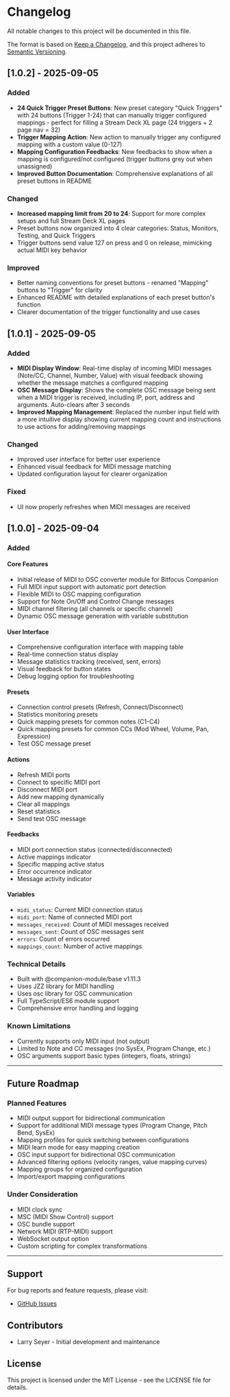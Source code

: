 # Changelog

All notable changes to this project will be documented in this file.

The format is based on [Keep a Changelog](https://keepachangelog.com/en/1.0.0/),
and this project adheres to [Semantic Versioning](https://semver.org/spec/v2.0.0.html).

## [1.0.2] - 2025-09-05

### Added

- **24 Quick Trigger Preset Buttons**: New preset category "Quick Triggers" with 24 buttons (Trigger 1-24) that can manually trigger configured mappings - perfect for filling a Stream Deck XL page (24 triggers + 2 page nav = 32)
- **Trigger Mapping Action**: New action to manually trigger any configured mapping with a custom value (0-127)
- **Mapping Configuration Feedbacks**: New feedbacks to show when a mapping is configured/not configured (trigger buttons grey out when unassigned)
- **Improved Button Documentation**: Comprehensive explanations of all preset buttons in README

### Changed

- **Increased mapping limit from 20 to 24**: Support for more complex setups and full Stream Deck XL pages
- Preset buttons now organized into 4 clear categories: Status, Monitors, Testing, and Quick Triggers
- Trigger buttons send value 127 on press and 0 on release, mimicking actual MIDI key behavior

### Improved

- Better naming conventions for preset buttons - renamed "Mapping" buttons to "Trigger" for clarity
- Enhanced README with detailed explanations of each preset button's function
- Clearer documentation of the trigger functionality and use cases

## [1.0.1] - 2025-09-05

### Added

- **MIDI Display Window**: Real-time display of incoming MIDI messages (Note/CC, Channel, Number, Value) with visual feedback showing whether the message matches a configured mapping
- **OSC Message Display**: Shows the complete OSC message being sent when a MIDI trigger is received, including IP, port, address and arguments. Auto-clears after 3 seconds
- **Improved Mapping Management**: Replaced the number input field with a more intuitive display showing current mapping count and instructions to use actions for adding/removing mappings

### Changed

- Improved user interface for better user experience
- Enhanced visual feedback for MIDI message matching
- Updated configuration layout for clearer organization

### Fixed

- UI now properly refreshes when MIDI messages are received

## [1.0.0] - 2025-09-04

### Added

#### Core Features

- Initial release of MIDI to OSC converter module for Bitfocus Companion
- Full MIDI input support with automatic port detection
- Flexible MIDI to OSC mapping configuration
- Support for Note On/Off and Control Change messages
- MIDI channel filtering (all channels or specific channel)
- Dynamic OSC message generation with variable substitution

#### User Interface

- Comprehensive configuration interface with mapping table
- Real-time connection status display
- Message statistics tracking (received, sent, errors)
- Visual feedback for button states
- Debug logging option for troubleshooting

#### Presets

- Connection control presets (Refresh, Connect/Disconnect)
- Statistics monitoring presets
- Quick mapping presets for common notes (C1-C4)
- Quick mapping presets for common CCs (Mod Wheel, Volume, Pan, Expression)
- Test OSC message preset

#### Actions

- Refresh MIDI ports
- Connect to specific MIDI port
- Disconnect MIDI port
- Add new mapping dynamically
- Clear all mappings
- Reset statistics
- Send test OSC message

#### Feedbacks

- MIDI port connection status (connected/disconnected)
- Active mappings indicator
- Specific mapping active status
- Error occurrence indicator
- Message activity indicator

#### Variables

- `midi_status`: Current MIDI connection status
- `midi_port`: Name of connected MIDI port
- `messages_received`: Count of MIDI messages received
- `messages_sent`: Count of OSC messages sent
- `errors`: Count of errors occurred
- `mappings_count`: Number of active mappings

### Technical Details

- Built with @companion-module/base v1.11.3
- Uses JZZ library for MIDI handling
- Uses osc library for OSC communication
- Full TypeScript/ES6 module support
- Comprehensive error handling and logging

### Known Limitations

- Currently supports only MIDI input (not output)
- Limited to Note and CC messages (no SysEx, Program Change, etc.)
- OSC arguments support basic types (integers, floats, strings)

---

## Future Roadmap

### Planned Features

- MIDI output support for bidirectional communication
- Support for additional MIDI message types (Program Change, Pitch Bend, SysEx)
- Mapping profiles for quick switching between configurations
- MIDI learn mode for easy mapping creation
- OSC input support for bidirectional OSC communication
- Advanced filtering options (velocity ranges, value mapping curves)
- Mapping groups for organized configuration
- Import/export mapping configurations

### Under Consideration

- MIDI clock sync
- MSC (MIDI Show Control) support
- OSC bundle support
- Network MIDI (RTP-MIDI) support
- WebSocket output option
- Custom scripting for complex transformations

---

## Support

For bug reports and feature requests, please visit:

- [GitHub Issues](https://github.com/bitfocus/companion-module-generic-midi2osc/issues)

## Contributors

- Larry Seyer - Initial development and maintenance

## License

This project is licensed under the MIT License - see the LICENSE file for details.
